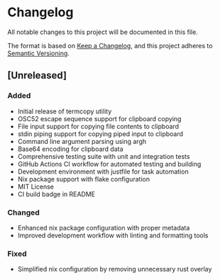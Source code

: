 # Changelog

All notable changes to this project will be documented in this file.

The format is based on [Keep a Changelog](https://keepachangelog.com/en/1.0.0/),
and this project adheres to [Semantic Versioning](https://semver.org/spec/v2.0.0.html).

## [Unreleased]

### Added
- Initial release of termcopy utility
- OSC52 escape sequence support for clipboard copying
- File input support for copying file contents to clipboard
- stdin piping support for copying piped input to clipboard
- Command line argument parsing using argh
- Base64 encoding for clipboard data
- Comprehensive testing suite with unit and integration tests
- GitHub Actions CI workflow for automated testing and building
- Development environment with justfile for task automation
- Nix package support with flake configuration
- MIT License
- CI build badge in README

### Changed
- Enhanced nix package configuration with proper metadata
- Improved development workflow with linting and formatting tools

### Fixed
- Simplified nix configuration by removing unnecessary rust overlay
